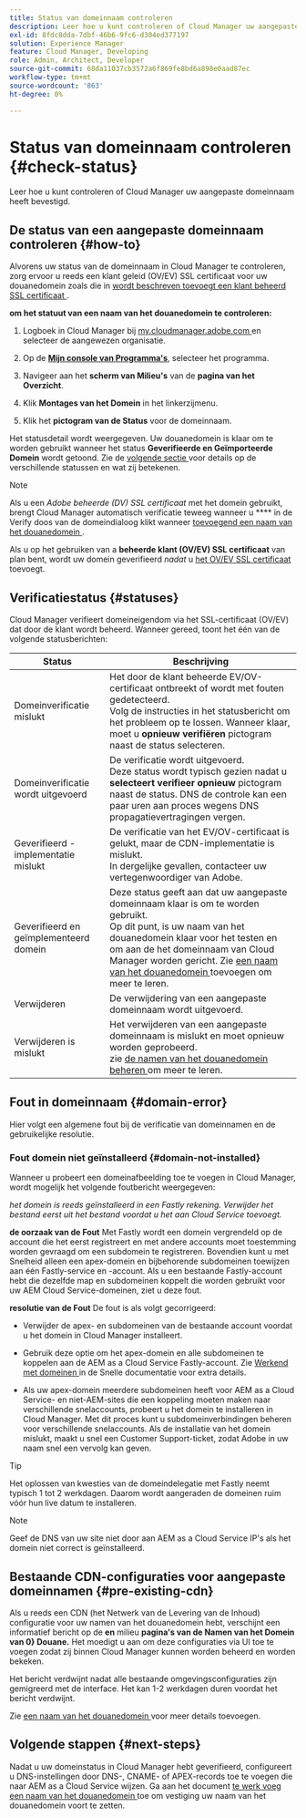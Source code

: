 ```yaml
---
title: Status van domeinnaam controleren
description: Leer hoe u kunt controleren of Cloud Manager uw aangepaste domeinnaam heeft bevestigd.
exl-id: 8fdc8dda-7dbf-46b6-9fc6-d304ed377197
solution: Experience Manager
feature: Cloud Manager, Developing
role: Admin, Architect, Developer
source-git-commit: 68da11037cb3572a6f869fe8bd6a898e0aad87ec
workflow-type: tm+mt
source-wordcount: '863'
ht-degree: 0%

---
```



# Status van domeinnaam controleren {#check-status}

Leer hoe u kunt controleren of Cloud Manager uw aangepaste domeinnaam heeft bevestigd.

## De status van een aangepaste domeinnaam controleren {#how-to}

Alvorens uw status van de domeinnaam in Cloud Manager te controleren, zorg ervoor u reeds een klant geleid (OV/EV) SSL certificaat voor uw douanedomein zoals die in [ wordt beschreven toevoegt een klant beheerd SSL certificaat ](/help/implementing/cloud-manager/managing-ssl-certifications/add-ssl-certificate.md##add-customer-managed-ssl-cert).

**om het statuut van een naam van het douanedomein te controleren:**

1. Logboek in Cloud Manager bij [ my.cloudmanager.adobe.com ](https://my.cloudmanager.adobe.com/) en selecteer de aangewezen organisatie.

1. Op de **[Mijn console van Programma&#39;s](/help/implementing/cloud-manager/navigation.md#my-programs)**, selecteer het programma.

1. Navigeer aan het **scherm van Milieu&#39;s** van de **pagina van het Overzicht**.

1. Klik **Montages van het Domein** in het linkerzijmenu.

1. Klik het **pictogram van de Status** voor de domeinnaam.

Het statusdetail wordt weergegeven. Uw douanedomein is klaar om te worden gebruikt wanneer het status **Geverifieerde en Geïmporteerde Domein** wordt getoond. Zie de [ volgende sectie ](#statuses) voor details op de verschillende statussen en wat zij betekenen.

>[!NOTE]
>
>Als u een *Adobe beheerde (DV) SSL certificaat* met het domein gebruikt, brengt Cloud Manager automatisch verificatie teweeg wanneer u **** in de Verify doos van de domeindialoog klikt wanneer [ toevoegend een naam van het douanedomein ](/help/implementing/cloud-manager/custom-domain-names/add-custom-domain-name.md).
>
>Als u op het gebruiken van a **beheerde klant (OV/EV) SSL certificaat** van plan bent, wordt uw domein geverifieerd *nadat* u [ het OV/EV SSL certificaat ](/help/implementing/cloud-manager/managing-ssl-certifications/add-ssl-certificate.md) toevoegt.


## Verificatiestatus {#statuses}

Cloud Manager verifieert domeineigendom via het SSL-certificaat (OV/EV) dat door de klant wordt beheerd. Wanneer gereed, toont het één van de volgende statusberichten:

| Status | Beschrijving |
| --- | --- |
| Domeinverificatie mislukt | Het door de klant beheerde EV/OV-certificaat ontbreekt of wordt met fouten gedetecteerd.<br> Volg de instructies in het statusbericht om het probleem op te lossen. Wanneer klaar, moet u **opnieuw verifiëren** pictogram naast de status selecteren. |
| Domeinverificatie wordt uitgevoerd | De verificatie wordt uitgevoerd.<br> Deze status wordt typisch gezien nadat u **selecteert verifieer opnieuw** pictogram naast de status. DNS de controle kan een paar uren aan proces wegens DNS propagatievertragingen vergen. |
| Geverifieerd - implementatie mislukt | De verificatie van het EV/OV-certificaat is gelukt, maar de CDN-implementatie is mislukt.<br> In dergelijke gevallen, contacteer uw vertegenwoordiger van Adobe. |
| Geverifieerd en geïmplementeerd domein | Deze status geeft aan dat uw aangepaste domeinnaam klaar is om te worden gebruikt.<br> Op dit punt, is uw naam van het douanedomein klaar voor het testen en om aan de het domeinnaam van Cloud Manager worden gericht. Zie [ een naam van het douanedomein ](/help/implementing/cloud-manager/custom-domain-names/add-custom-domain-name.md) toevoegen om meer te leren. |
| Verwijderen | De verwijdering van een aangepaste domeinnaam wordt uitgevoerd. |
| Verwijderen is mislukt | Het verwijderen van een aangepaste domeinnaam is mislukt en moet opnieuw worden geprobeerd.<br> zie [ de namen van het douanedomein beheren ](/help/implementing/cloud-manager/custom-domain-names/managing-custom-domain-names.md) om meer te leren. |


## Fout in domeinnaam {#domain-error}

Hier volgt een algemene fout bij de verificatie van domeinnamen en de gebruikelijke resolutie.

### Fout domein niet geïnstalleerd {#domain-not-installed}

<!-- This error may occur during domain validation of the EV/OV certificate even after you have checked that the certificate has been updated appropriately. -->

Wanneer u probeert een domeinafbeelding toe te voegen in Cloud Manager, wordt mogelijk het volgende foutbericht weergegeven:

*het domein is reeds geïnstalleerd in een Fastly rekening. Verwijder het bestand eerst uit het bestand voordat u het aan Cloud Service toevoegt.*

<!-- This message indicates that the domain is currently associated with a different Fastly account—typically outside of Adobe's control. To proceed, the domain must be disassociated from the other account before it can be added to the Adobe-managed Cloud Service. This issue usually occurs when the same domain is already mapped to a different origin in a non-Adobe Fastly configuration. -->

**de oorzaak van de Fout**
Met Fastly wordt een domein vergrendeld op de account die het eerst registreert en met andere accounts moet toestemming worden gevraagd om een subdomein te registreren. Bovendien kunt u met Snelheid alleen een apex-domein en bijbehorende subdomeinen toewijzen aan één Fastly-service en -account. Als u een bestaande Fastly-account hebt die dezelfde map en subdomeinen koppelt die worden gebruikt voor uw AEM Cloud Service-domeinen, ziet u deze fout.

**resolutie van de Fout**
De fout is als volgt gecorrigeerd:

* Verwijder de apex- en subdomeinen van de bestaande account voordat u het domein in Cloud Manager installeert.

* Gebruik deze optie om het apex-domein en alle subdomeinen te koppelen aan de AEM as a Cloud Service Fastly-account. Zie [ Werkend met domeinen ](https://www.fastly.com/documentation/guides/getting-started/domains/working-with-domains/working-with-domains/) in de Snelle documentatie voor extra details.

* Als uw apex-domein meerdere subdomeinen heeft voor AEM as a Cloud Service- en niet-AEM-sites die een koppeling moeten maken naar verschillende snelaccounts, probeert u het domein te installeren in Cloud Manager. Met dit proces kunt u subdomeinverbindingen beheren voor verschillende snelaccounts. Als de installatie van het domein mislukt, maakt u snel een Customer Support-ticket, zodat Adobe in uw naam snel een vervolg kan geven.

>[!TIP]
>
>Het oplossen van kwesties van de domeindelegatie met Fastly neemt typisch 1 tot 2 werkdagen. Daarom wordt aangeraden de domeinen ruim vóór hun live datum te installeren.

>[!NOTE]
>
>Geef de DNS van uw site niet door aan AEM as a Cloud Service IP&#39;s als het domein niet correct is geïnstalleerd.

## Bestaande CDN-configuraties voor aangepaste domeinnamen {#pre-existing-cdn}

Als u reeds een CDN (het Netwerk van de Levering van de Inhoud) configuratie voor uw namen van het douanedomein hebt, verschijnt een informatief bericht op de **en** milieu **pagina&#39;s van de Namen van het Domein van 0} Douane.** Het moedigt u aan om deze configuraties via UI toe te voegen zodat zij binnen Cloud Manager kunnen worden beheerd en worden bekeken.

Het bericht verdwijnt nadat alle bestaande omgevingsconfiguraties zijn gemigreerd met de interface. Het kan 1-2 werkdagen duren voordat het bericht verdwijnt.

Zie [ een naam van het douanedomein ](/help/implementing/cloud-manager/custom-domain-names/add-custom-domain-name.md) voor meer details toevoegen.

## Volgende stappen {#next-steps}

Nadat u uw domeinstatus in Cloud Manager hebt geverifieerd, configureert u DNS-instellingen door DNS-, CNAME- of APEX-records toe te voegen die naar AEM as a Cloud Service wijzen. Ga aan het document [ te werk voeg een naam van het douanedomein ](/help/implementing/cloud-manager/custom-domain-names/add-custom-domain-name.md) toe om vestiging uw naam van het douanedomein voort te zetten.
